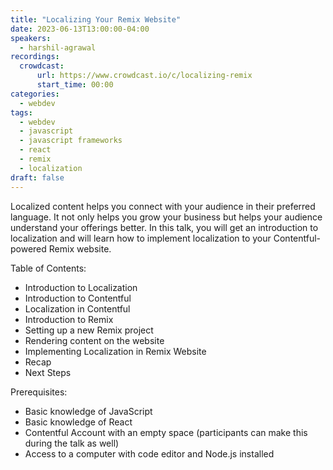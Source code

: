 ```yaml
---
title: "Localizing Your Remix Website"
date: 2023-06-13T13:00:00-04:00
speakers:
  - harshil-agrawal
recordings:
  crowdcast:
      url: https://www.crowdcast.io/c/localizing-remix
      start_time: 00:00
categories:
  - webdev
tags:
  - webdev
  - javascript
  - javascript frameworks
  - react
  - remix
  - localization 
draft: false
---
```


Localized content helps you connect with your audience in their preferred language. It not only helps you grow your business but helps your audience understand your offerings better. In this talk, you will get an introduction to localization and will learn how to implement localization to your Contentful-powered Remix website.

Table of Contents:

* Introduction to Localization
* Introduction to Contentful
* Localization in Contentful
* Introduction to Remix
* Setting up a new Remix project
* Rendering content on the website
* Implementing Localization in Remix Website
* Recap
* Next Steps

Prerequisites:

* Basic knowledge of JavaScript
* Basic knowledge of React
* Contentful Account with an empty space (participants can make this during the talk as well)
* Access to a computer with code editor and Node.js installed